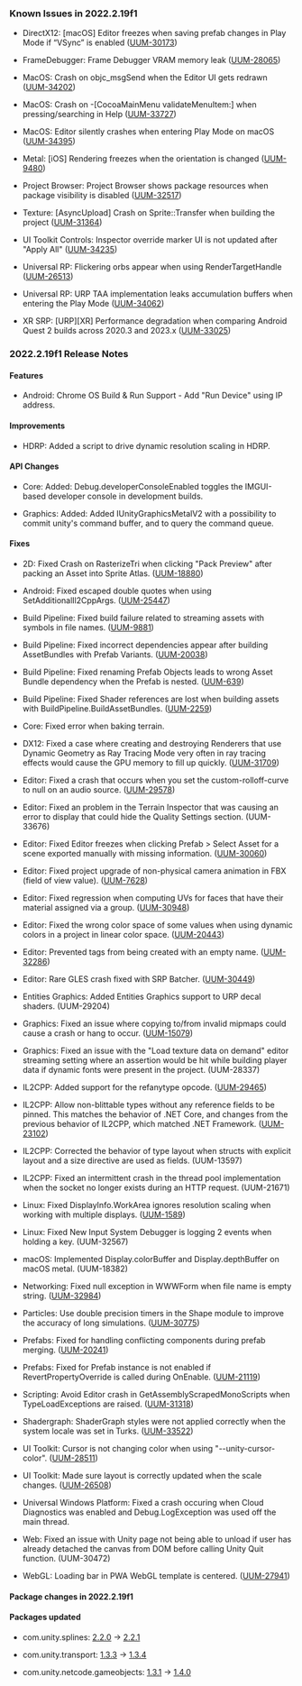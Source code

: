 ### Known Issues in 2022.2.19f1

- DirectX12: [macOS] Editor freezes when saving prefab changes in Play Mode if “VSync” is enabled
    ([UUM-30173](https://issuetracker.unity3d.com/issues/macos-editor-freezes-when-saving-prefab-changes-in-play-mode-if-vsync-is-enabled))

- FrameDebugger: Frame Debugger VRAM memory leak
    ([UUM-28065](https://issuetracker.unity3d.com/issues/frame-debugger-vram-memory-leak))

- MacOS:  Crash on objc_msgSend when the Editor UI gets redrawn
    ([UUM-34202](https://issuetracker.unity3d.com/issues/macos-crash-on-objc-msgsend-when-ui-gets-redrawn))

- MacOS: Crash on -[CocoaMainMenu validateMenuItem:] when pressing/searching in Help
    ([UUM-33727](https://issuetracker.unity3d.com/issues/crash-on-cocoamainmenu-validatemenuitem-when-pressing-slash-searching-in-help))

- MacOS: Editor silently crashes when entering Play Mode on macOS
    ([UUM-34395](https://issuetracker.unity3d.com/issues/editor-silently-crashes-when-entering-play-mode-on-macos))

- Metal: [iOS] Rendering freezes when the orientation is changed
    ([UUM-9480](https://issuetracker.unity3d.com/issues/ios-rendering-freezes-when-the-orientation-is-changed))

- Project Browser: Project Browser shows package resources when package visibility is disabled
    ([UUM-32517](https://issuetracker.unity3d.com/issues/project-browser-shows-package-resources-when-package-visibility-is-disabled))

- Texture: [AsyncUpload] Crash on Sprite::Transfer<GenerateTypeTreeTransfer> when building the project
    ([UUM-31364](https://issuetracker.unity3d.com/issues/crash-on-sprite-transfer-when-building-the-project))

- UI Toolkit Controls: Inspector override marker UI is not updated after "Apply All"
    ([UUM-34235](https://issuetracker.unity3d.com/issues/inspector-override-marker-ui-is-not-updated-after-apply-all))

- Universal RP: Flickering orbs appear when using RenderTargetHandle
    ([UUM-26513](https://issuetracker.unity3d.com/issues/flickering-orbs-appear-when-using-rendertargethandle))

- Universal RP: URP TAA implementation leaks accumulation buffers when entering the Play Mode
    ([UUM-34062](https://issuetracker.unity3d.com/issues/urp-taa-implementation-leaks-accumulation-buffers-when-entering-the-play-mode))

- XR SRP: [URP][XR] Performance degradation when comparing Android Quest 2 builds across 2020.3 and 2023.x
    ([UUM-33025](https://issuetracker.unity3d.com/issues/urp-xr-performance-degradation-when-comparing-android-quest-2-builds-across-2020-dot-3-and-2023-dot-x))



### 2022.2.19f1 Release Notes

#### Features

- Android: Chrome OS Build &amp; Run Support - Add "Run Device" using IP address.



#### Improvements

- HDRP: Added a script to drive dynamic resolution scaling in HDRP.



#### API Changes

- Core: Added: Debug.developerConsoleEnabled toggles the IMGUI-based developer console in development builds.

- Graphics: Added: Added IUnityGraphicsMetalV2 with a possibility to commit unity's command buffer, and to query the command queue.



#### Fixes

- 2D: Fixed Crash on RasterizeTri when clicking "Pack Preview" after packing an Asset into Sprite Atlas.
    ([UUM-18880](https://issuetracker.unity3d.com/issues/crash-on-rasterizetri-when-clicking-pack-preview-after-packing-an-asset-into-sprite-atlas))

- Android: Fixed escaped double quotes when using SetAdditionalIl2CppArgs.
    ([UUM-25447](https://issuetracker.unity3d.com/issues/il2cpp-android-incorrectly-escaped-quotes-in-build-dot-gradle-when-passing-a-string-to-setadditionalil2cppargs))

- Build Pipeline: Fixed build failure related to streaming assets with symbols in file names.
    ([UUM-9881](https://issuetracker.unity3d.com/issues/the-project-fails-to-build-when-there-is-a-webp-asset-in-the-streamingassets-folder))

- Build Pipeline: Fixed incorrect dependencies appear after building AssetBundles with Prefab Variants.
    ([UUM-20038](https://issuetracker.unity3d.com/issues/incorrect-dependancies-appear-after-building-assetbundles))

- Build Pipeline: Fixed renaming Prefab Objects leads to wrong Asset Bundle dependency when the Prefab is nested.
    ([UUM-639](https://issuetracker.unity3d.com/issues/renaming-prefab-objects-leads-to-wrong-asset-bundle-dependency-when-the-prefab-is-nested))

- Build Pipeline: Fixed Shader references are lost when building assets with BuildPipeline.BuildAssetBundles.
    ([UUM-2259](https://issuetracker.unity3d.com/issues/shader-references-are-lost-when-building-assets-with-buildpipeline-dot-buildassetbundles))

- Core: Fixed error when baking terrain.

- DX12: Fixed a case where creating and destroying Renderers that use Dynamic Geometry as Ray Tracing Mode very often in ray tracing effects would cause the GPU memory to fill up quickly.
    ([UUM-31709](https://issuetracker.unity3d.com/issues/dxr-gpu-memory-leaks-when-renderer-dot-raytracingmode-is-set-to-unityengine-dot-experimental-dot-rendering-dot-raytracingmode-dot-dynamicgeometry))

- Editor: Fixed a crash that occurs when you set the custom-rolloff-curve to null on an audio source.
    ([UUM-29578](https://issuetracker.unity3d.com/issues/crash-on-audiosource-setcustomrolloffcurve-when-entering-play-mode-with-audiosource-component))

- Editor: Fixed an problem in the Terrain Inspector that was causing an error to display that could hide the Quality Settings section.
    (UUM-33676)

- Editor: Fixed Editor freezes when clicking Prefab &gt; Select Asset for a scene exported manually with missing information.
    ([UUM-30060](https://issuetracker.unity3d.com/issues/editor-freezes-when-clicking-prefab-select-asset))

- Editor: Fixed project upgrade of non-physical camera animation in FBX \(field of view value\).
    ([UUM-7628](https://issuetracker.unity3d.com/issues/camera-broken-fov-after-project-upgrade-from-2020-dot-3-to-2022-dot-1))

- Editor: Fixed regression when computing UVs for faces that have their material assigned via a group.
    ([UUM-30948](https://issuetracker.unity3d.com/issues/material-details-are-lost-when-used-in-the-scene))

- Editor: Fixed the wrong color space of some values when using dynamic colors in a project in linear color space.
    ([UUM-20443](https://issuetracker.unity3d.com/issues/usage-hints-dynamic-color-shows-incorrect-colors-when-project-is-in-linear-color-space))

- Editor: Prevented tags from being created with an empty name.
    ([UUM-32286](https://issuetracker.unity3d.com/issues/tag-is-named-after-the-previously-created-tag-when-creating-a-tag-with-an-empty-new-tag-name-field-and-throws-unityexception-tag-dot-dot-dot-is-not-defined-error-when-trying-to-remove-it))

- Editor: Rare GLES crash fixed with SRP Batcher.
    ([UUM-30449](https://issuetracker.unity3d.com/issues/android-urp-android-application-crashes-when-srp-batcher-is-enabled-with-opengles3))

- Entities Graphics: Added Entities Graphics support to URP decal shaders.
    (UUM-29204)

- Graphics: Fixed an issue where copying to/from invalid mipmaps could cause a crash or hang to occur.
    ([UUM-15079](https://issuetracker.unity3d.com/issues/graphics-vulkan-copying-texture2d-to-texture2d-array-with-incomplete-mip-chain-source-causes-crash-and-validation-errors))

- Graphics: Fixed an issue with the "Load texture data on demand" editor streaming setting where an assertion would be hit while building player data if dynamic fonts were present in the project.
    (UUM-28337)

- IL2CPP: Added support for the refanytype opcode.
    ([UUM-29465](https://issuetracker.unity3d.com/issues/il2cpp-error-the-method-or-operation-is-not-implemented-dot-is-thrown-when-building-with-genericsharingvisitor-dot-process))

- IL2CPP: Allow non-blittable types without any reference fields to be pinned. This matches the behavior of .NET Core, and changes from the previous behavior of IL2CPP, which matched .NET Framework.
    ([UUM-23102](https://issuetracker.unity3d.com/issues/argumentexception-error-occurs-in-copy-method-of-nativearray-class-when-building-with-windows-il2cpp))

- IL2CPP: Corrected the behavior of type layout when structs with explicit layout and a size directive are used as fields.
    (UUM-13597)

- IL2CPP: Fixed an intermittent crash in the thread pool implementation when the socket no longer exists during an HTTP request.
    (UUM-21671)

- Linux: Fixed DisplayInfo.WorkArea ignores resolution scaling when working with multiple displays.
    ([UUM-1589](https://issuetracker.unity3d.com/issues/linux-displayinfo-dot-workarea-ignores-resolution-scaling-when-working-with-multiple-displays))

- Linux: Fixed New Input System Debugger is logging 2 events when holding a key.
    (UUM-32567)

- macOS: Implemented Display.colorBuffer and Display.depthBuffer on macOS metal.
    (UUM-18382)

- Networking: Fixed null exception in WWWForm when file name is empty string.
    ([UUM-32984](https://issuetracker.unity3d.com/issues/argumentnullexception-array-cannot-be-null-error-is-printed-when-passing-an-empty-string-to-filename-of-wwwform-dot-addbinarydata-and-then-access-the-data-property))

- Particles: Use double precision timers in the Shape module to improve the accuracy of long simulations.
    ([UUM-30775](https://issuetracker.unity3d.com/issues/particle-system-animation-changes-when-it-has-been-running-for-a-prolonged-period))

- Prefabs: Fixed for handling conflicting components during prefab merging.
    ([UUM-20241](https://issuetracker.unity3d.com/issues/crash-on-awakefromloadqueue-invokepersistentmanagerawake-when-opening-a-project))

- Prefabs: Fixed for Prefab instance is not enabled if RevertPropertyOverride is called during OnEnable.
    ([UUM-21119](https://issuetracker.unity3d.com/issues/gameobject-needs-to-be-activated-two-times-to-enable-it-when-using-prefabutility-dot-revertpropertyoverride))

- Scripting: Avoid Editor crash in GetAssemblyScrapedMonoScripts when TypeLoadExceptions are raised.
    ([UUM-31318](https://issuetracker.unity3d.com/issues/crash-on-monoscriptinfoscraper-getassemblyscrapedmonoscripts-when-opening-the-project-containing-com-dot-unity-dot-netcode-dot-gameobjects))

- Shadergraph: ShaderGraph styles were not applied correctly when the system locale was set in Turks.
    ([UUM-33522](https://issuetracker.unity3d.com/issues/shadergraph-connection-nodes-appear-at-wrong-position-when-region-format-is-set-to-turkish-turkey))

- UI Toolkit: Cursor is not changing color when using "--unity-cursor-color".
    ([UUM-28511](https://issuetracker.unity3d.com/issues/cursor-is-not-changing-color-when-using-unity-cursor-color))

- UI Toolkit: Made sure layout is correctly updated when the scale changes.
    ([UUM-26508](https://issuetracker.unity3d.com/issues/ui-toolkit-text-splits-when-changing-panelsettings-scale))

- Universal Windows Platform: Fixed a crash occuring when Cloud Diagnostics was enabled and Debug.LogException was used off the main thread.

- Web: Fixed an issue with Unity page not being able to unload if user has already detached the canvas from DOM before calling Unity Quit function.
    (UUM-30472)

- WebGL: Loading bar in PWA WebGL template is centered.
    ([UUM-27941](https://issuetracker.unity3d.com/issues/loading-bar-of-a-loading-screen-is-off-center-in-the-webgl-build))




#### Package changes in 2022.2.19f1

#### Packages updated

- com.unity.splines: [2.2.0](https://docs.unity3d.com/Packages/com.unity.splines@2.2//changelog/CHANGELOG.html) &#x2192; [2.2.1](https://docs.unity3d.com/Packages/com.unity.splines@2.2//changelog/CHANGELOG.html)

- com.unity.transport: [1.3.3](https://docs.unity3d.com/Packages/com.unity.transport@1.3//changelog/CHANGELOG.html) &#x2192; [1.3.4](https://docs.unity3d.com/Packages/com.unity.transport@1.3//changelog/CHANGELOG.html)

- com.unity.netcode.gameobjects: [1.3.1](https://docs.unity3d.com/Packages/com.unity.netcode.gameobjects@1.3//changelog/CHANGELOG.html) &#x2192; [1.4.0](https://docs.unity3d.com/Packages/com.unity.netcode.gameobjects@1.4//changelog/CHANGELOG.html)